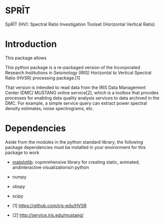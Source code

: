 # SPRĪT 
SpRĪT (HV): Spectral Ratio Investigation Toolset (Horizontal Vertical Ratio)

# Introduction

This package allows 

This python package is a re-packaged version of the Incorporated Research Institutions in Seismology (IRIS) Horizontal to Vertical Spectral Ratio (HVSR) processing package.[1]

That version is intended to read data from the IRIS Data Management Center (DMC) MUSTANG online service[2], which is a toolbox that provides processes for enabling data quality analysis services to data archived in the DMC. For example, a simple service query can extract power spectral density estimates, noise spectrograms, etc.

# Dependencies 
Aside from the modules in the python standard library, the following package dependencies must be installed in your environment for this package to work
- [matplotlib](https://matplotlib.org/): copmrehensive library for creating static, animated, andinteractive visualizationsin python
- numpy
- obspy
- scipy

- [1] https://github.com/iris-edu/HVSR
- [2] http://service.iris.edu/mustang/
